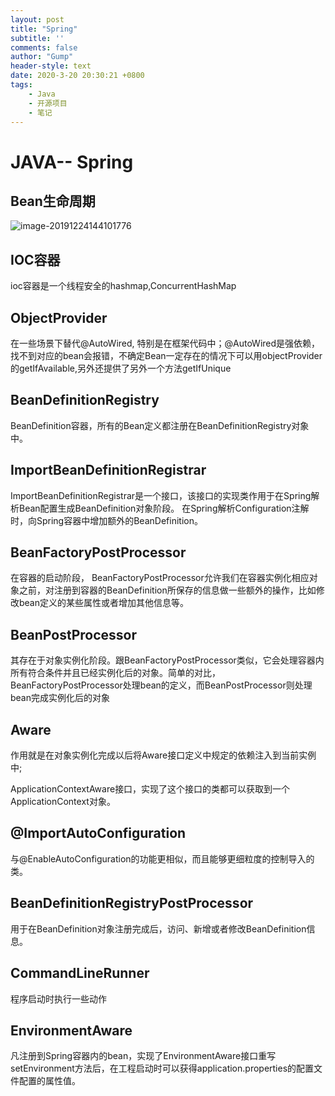 ```yaml
---
layout: post
title: "Spring"
subtitle: ''
comments: false
author: "Gump"
header-style: text
date: 2020-3-20 20:30:21 +0800
tags:
    - Java 
    - 开源项目
    - 笔记
---
```


# JAVA-- Spring

## Bean生命周期

![image-20191224144101776](/Users/ganshitao/Documents/Doc/markdown-image/image-20191224144101776.png)

## IOC容器

ioc容器是一个线程安全的hashmap,ConcurrentHashMap

## ObjectProvider

在一些场景下替代@AutoWired, 特别是在框架代码中；@AutoWired是强依赖，找不到对应的bean会报错，不确定Bean一定存在的情况下可以用objectProvider的getIfAvailable,另外还提供了另外一个方法getIfUnique

## BeanDefinitionRegistry

BeanDefinition容器，所有的Bean定义都注册在BeanDefinitionRegistry对象中。

## ImportBeanDefinitionRegistrar

ImportBeanDefinitionRegistrar是一个接口，该接口的实现类作用于在Spring解析Bean配置生成BeanDefinition对象阶段。
在Spring解析Configuration注解时，向Spring容器中增加额外的BeanDefinition。

## BeanFactoryPostProcessor

在容器的启动阶段， BeanFactoryPostProcessor允许我们在容器实例化相应对象之前，对注册到容器的BeanDefinition所保存的信息做一些额外的操作，比如修改bean定义的某些属性或者增加其他信息等。

## BeanPostProcessor

其存在于对象实例化阶段。跟BeanFactoryPostProcessor类似，它会处理容器内所有符合条件并且已经实例化后的对象。简单的对比，BeanFactoryPostProcessor处理bean的定义，而BeanPostProcessor则处理bean完成实例化后的对象

## Aware

作用就是在对象实例化完成以后将Aware接口定义中规定的依赖注入到当前实例中;

ApplicationContextAware接口，实现了这个接口的类都可以获取到一个ApplicationContext对象。

## @ImportAutoConfiguration

与@EnableAutoConfiguration的功能更相似，而且能够更细粒度的控制导入的类。

## BeanDefinitionRegistryPostProcessor

用于在BeanDefinition对象注册完成后，访问、新增或者修改BeanDefinition信息。

## CommandLineRunner

程序启动时执行一些动作

## EnvironmentAware

凡注册到Spring容器内的bean，实现了EnvironmentAware接口重写setEnvironment方法后，在工程启动时可以获得application.properties的配置文件配置的属性值。

